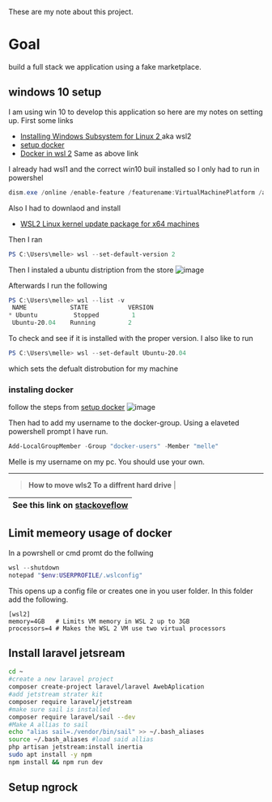 These are my note about this project.

# Goal ## 
build a full stack we application using a fake marketplace.


## windows 10 setup ## 

I am using win 10 to develop this application so here are my notes on setting up. First some links
-  [Installing Windows Subsystem for Linux 2 ](https://docs.microsoft.com/nl-nl/windows/wsl/install-win10) aka wsl2
- [setup docker](https://docs.microsoft.com/en-us/windows/wsl/tutorials/wsl-containers)
- [Docker in wsl 2](https://code.visualstudio.com/blogs/2020/03/02/docker-in-wsl2) Same as above link


I already had wsl1 and the correct win10 buil installed so I only had to run in powershel
```powershell
dism.exe /online /enable-feature /featurename:VirtualMachinePlatform /all /norestart
```
Also I had to downlaod and install
 * [WSL2 Linux kernel update package for x64 machines](https://docs.microsoft.com/nl-nl/windows/wsl/install-win10#step-4---download-the-linux-kernel-update-package)

Then I ran
 ```powershell
PS C:\Users\melle> wsl --set-default-version 2
 ```
Then I instaled a ubuntu distription from the store
![image](./images/Screenshot_2020-12-31_104634.png)

Afterwards I run  the following
 ```powershell
PS C:\Users\melle> wsl --list -v
  NAME            STATE           VERSION
* Ubuntu          Stopped         1
  Ubuntu-20.04    Running         2
```

To check and see if it is installed with the proper version.
I also like to run 
```powershell
PS C:\Users\melle> wsl --set-default Ubuntu-20.04
```

which sets the defualt distrobution for my machine

### instaling docker
follow the steps from 
[setup docker](https://docs.microsoft.com/en-us/windows/wsl/tutorials/wsl-containers)
![image](./images/Screenshot_2020-12-31_110319.png)


Then had to add my username to the docker-group.
Using a elaveted powershell prompt I have run.
```powershell
Add-LocalGroupMember -Group "docker-users" -Member "melle" 
```

Melle is my username on my pc. You should use your own.

---

>**How to move wls2 To a diffrent hard drive** |

| See this link on [stackoveflow](https://stackoverflow.com/a/62533123/3599)              |
|----------------------------------------------------------------------------------------:|
## Limit memeory usage of docker ##
In a powrshell or cmd promt do the follwing
```powershell
wsl --shutdown
notepad "$env:USERPROFILE/.wslconfig"
```
This opens up a config file or creates one in you user folder.
In this folder add the following.
```
[wsl2]
memory=4GB   # Limits VM memory in WSL 2 up to 3GB
processors=4 # Makes the WSL 2 VM use two virtual processors
```


## Install laravel jetsream

```Bash
cd ~
#create a new laravel project
composer create-project laravel/laravel AwebAplication 
#add jetstream strater kit 
composer require laravel/jetstream
#make sure sail is installed
composer require laravel/sail --dev
#Make A allias to sail
echo "alias sail=./vendor/bin/sail" >> ~/.bash_aliases 
source ~/.bash_aliases #load said allias  
php artisan jetstream:install inertia
sudo apt install -y npm
npm install && npm run dev
```
##  Setup ngrock ## 

